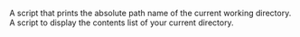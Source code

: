 A script that prints the absolute path name of the current working directory.
A script to display the contents list of your current directory.
